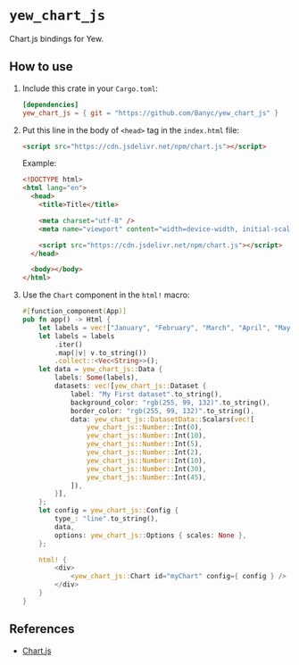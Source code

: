 # `yew_chart_js`

Chart.js bindings for Yew.

## How to use

1. Include this crate in your `Cargo.toml`:

   ```toml
   [dependencies]
   yew_chart_js = { git = "https://github.com/Banyc/yew_chart_js" }
   ```

2. Put this line in the body of `<head>` tag in the `index.html` file:

   ```html
   <script src="https://cdn.jsdelivr.net/npm/chart.js"></script>
   ```

   Example:

   ```html
   <!DOCTYPE html>
   <html lang="en">
     <head>
       <title>Title</title>

       <meta charset="utf-8" />
       <meta name="viewport" content="width=device-width, initial-scale=1" />

       <script src="https://cdn.jsdelivr.net/npm/chart.js"></script>
     </head>

     <body></body>
   </html>
   ```

3. Use the `Chart` component in the `html!` macro:

   ```rust
   #[function_component(App)]
   pub fn app() -> Html {
       let labels = vec!["January", "February", "March", "April", "May", "June"];
       let labels = labels
           .iter()
           .map(|v| v.to_string())
           .collect::<Vec<String>>();
       let data = yew_chart_js::Data {
           labels: Some(labels),
           datasets: vec![yew_chart_js::Dataset {
               label: "My First dataset".to_string(),
               background_color: "rgb(255, 99, 132)".to_string(),
               border_color: "rgb(255, 99, 132)".to_string(),
               data: yew_chart_js::DatasetData::Scalars(vec![
                   yew_chart_js::Number::Int(0),
                   yew_chart_js::Number::Int(10),
                   yew_chart_js::Number::Int(5),
                   yew_chart_js::Number::Int(2),
                   yew_chart_js::Number::Int(10),
                   yew_chart_js::Number::Int(30),
                   yew_chart_js::Number::Int(45),
               ]),
           }],
       };
       let config = yew_chart_js::Config {
           type_: "line".to_string(),
           data,
           options: yew_chart_js::Options { scales: None },
       };
   
       html! {
           <div>
               <yew_chart_js::Chart id="myChart" config={ config } />
           </div>
       }
   }
   ```

## References

- [Chart.js](https://www.chartjs.org/)
